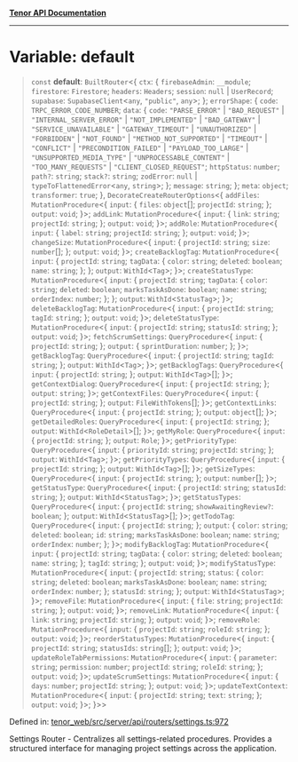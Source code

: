 [**Tenor API Documentation**](../../README.md)

***

# Variable: default

> `const` **default**: `BuiltRouter`\<\{ `ctx`: \{ `firebaseAdmin`: `__module`; `firestore`: `Firestore`; `headers`: `Headers`; `session`: `null` \| `UserRecord`; `supabase`: `SupabaseClient`\<`any`, `"public"`, `any`\>; \}; `errorShape`: \{ `code`: `TRPC_ERROR_CODE_NUMBER`; `data`: \{ `code`: `"PARSE_ERROR"` \| `"BAD_REQUEST"` \| `"INTERNAL_SERVER_ERROR"` \| `"NOT_IMPLEMENTED"` \| `"BAD_GATEWAY"` \| `"SERVICE_UNAVAILABLE"` \| `"GATEWAY_TIMEOUT"` \| `"UNAUTHORIZED"` \| `"FORBIDDEN"` \| `"NOT_FOUND"` \| `"METHOD_NOT_SUPPORTED"` \| `"TIMEOUT"` \| `"CONFLICT"` \| `"PRECONDITION_FAILED"` \| `"PAYLOAD_TOO_LARGE"` \| `"UNSUPPORTED_MEDIA_TYPE"` \| `"UNPROCESSABLE_CONTENT"` \| `"TOO_MANY_REQUESTS"` \| `"CLIENT_CLOSED_REQUEST"`; `httpStatus`: `number`; `path?`: `string`; `stack?`: `string`; `zodError`: `null` \| `typeToFlattenedError`\<`any`, `string`\>; \}; `message`: `string`; \}; `meta`: `object`; `transformer`: `true`; \}, `DecorateCreateRouterOptions`\<\{ `addFiles`: `MutationProcedure`\<\{ `input`: \{ `files`: `object`[]; `projectId`: `string`; \}; `output`: `void`; \}\>; `addLink`: `MutationProcedure`\<\{ `input`: \{ `link`: `string`; `projectId`: `string`; \}; `output`: `void`; \}\>; `addRole`: `MutationProcedure`\<\{ `input`: \{ `label`: `string`; `projectId`: `string`; \}; `output`: `void`; \}\>; `changeSize`: `MutationProcedure`\<\{ `input`: \{ `projectId`: `string`; `size`: `number`[]; \}; `output`: `void`; \}\>; `createBacklogTag`: `MutationProcedure`\<\{ `input`: \{ `projectId`: `string`; `tagData`: \{ `color`: `string`; `deleted`: `boolean`; `name`: `string`; \}; \}; `output`: `WithId`\<`Tag`\>; \}\>; `createStatusType`: `MutationProcedure`\<\{ `input`: \{ `projectId`: `string`; `tagData`: \{ `color`: `string`; `deleted`: `boolean`; `marksTaskAsDone`: `boolean`; `name`: `string`; `orderIndex`: `number`; \}; \}; `output`: `WithId`\<`StatusTag`\>; \}\>; `deleteBacklogTag`: `MutationProcedure`\<\{ `input`: \{ `projectId`: `string`; `tagId`: `string`; \}; `output`: `void`; \}\>; `deleteStatusType`: `MutationProcedure`\<\{ `input`: \{ `projectId`: `string`; `statusId`: `string`; \}; `output`: `void`; \}\>; `fetchScrumSettings`: `QueryProcedure`\<\{ `input`: \{ `projectId`: `string`; \}; `output`: \{ `sprintDuration`: `number`; \}; \}\>; `getBacklogTag`: `QueryProcedure`\<\{ `input`: \{ `projectId`: `string`; `tagId`: `string`; \}; `output`: `WithId`\<`Tag`\>; \}\>; `getBacklogTags`: `QueryProcedure`\<\{ `input`: \{ `projectId`: `string`; \}; `output`: `WithId`\<`Tag`\>[]; \}\>; `getContextDialog`: `QueryProcedure`\<\{ `input`: \{ `projectId`: `string`; \}; `output`: `string`; \}\>; `getContextFiles`: `QueryProcedure`\<\{ `input`: \{ `projectId`: `string`; \}; `output`: `FileWithTokens`[]; \}\>; `getContextLinks`: `QueryProcedure`\<\{ `input`: \{ `projectId`: `string`; \}; `output`: `object`[]; \}\>; `getDetailedRoles`: `QueryProcedure`\<\{ `input`: \{ `projectId`: `string`; \}; `output`: `WithId`\<`RoleDetail`\>[]; \}\>; `getMyRole`: `QueryProcedure`\<\{ `input`: \{ `projectId`: `string`; \}; `output`: `Role`; \}\>; `getPriorityType`: `QueryProcedure`\<\{ `input`: \{ `priorityId`: `string`; `projectId`: `string`; \}; `output`: `WithId`\<`Tag`\>; \}\>; `getPriorityTypes`: `QueryProcedure`\<\{ `input`: \{ `projectId`: `string`; \}; `output`: `WithId`\<`Tag`\>[]; \}\>; `getSizeTypes`: `QueryProcedure`\<\{ `input`: \{ `projectId`: `string`; \}; `output`: `number`[]; \}\>; `getStatusType`: `QueryProcedure`\<\{ `input`: \{ `projectId`: `string`; `statusId`: `string`; \}; `output`: `WithId`\<`StatusTag`\>; \}\>; `getStatusTypes`: `QueryProcedure`\<\{ `input`: \{ `projectId`: `string`; `showAwaitingReview?`: `boolean`; \}; `output`: `WithId`\<`StatusTag`\>[]; \}\>; `getTodoTag`: `QueryProcedure`\<\{ `input`: \{ `projectId`: `string`; \}; `output`: \{ `color`: `string`; `deleted`: `boolean`; `id`: `string`; `marksTaskAsDone`: `boolean`; `name`: `string`; `orderIndex`: `number`; \}; \}\>; `modifyBacklogTag`: `MutationProcedure`\<\{ `input`: \{ `projectId`: `string`; `tagData`: \{ `color`: `string`; `deleted`: `boolean`; `name`: `string`; \}; `tagId`: `string`; \}; `output`: `void`; \}\>; `modifyStatusType`: `MutationProcedure`\<\{ `input`: \{ `projectId`: `string`; `status`: \{ `color`: `string`; `deleted`: `boolean`; `marksTaskAsDone`: `boolean`; `name`: `string`; `orderIndex`: `number`; \}; `statusId`: `string`; \}; `output`: `WithId`\<`StatusTag`\>; \}\>; `removeFile`: `MutationProcedure`\<\{ `input`: \{ `file`: `string`; `projectId`: `string`; \}; `output`: `void`; \}\>; `removeLink`: `MutationProcedure`\<\{ `input`: \{ `link`: `string`; `projectId`: `string`; \}; `output`: `void`; \}\>; `removeRole`: `MutationProcedure`\<\{ `input`: \{ `projectId`: `string`; `roleId`: `string`; \}; `output`: `void`; \}\>; `reorderStatusTypes`: `MutationProcedure`\<\{ `input`: \{ `projectId`: `string`; `statusIds`: `string`[]; \}; `output`: `void`; \}\>; `updateRoleTabPermissions`: `MutationProcedure`\<\{ `input`: \{ `parameter`: `string`; `permission`: `number`; `projectId`: `string`; `roleId`: `string`; \}; `output`: `void`; \}\>; `updateScrumSettings`: `MutationProcedure`\<\{ `input`: \{ `days`: `number`; `projectId`: `string`; \}; `output`: `void`; \}\>; `updateTextContext`: `MutationProcedure`\<\{ `input`: \{ `projectId`: `string`; `text`: `string`; \}; `output`: `void`; \}\>; \}\>\>

Defined in: [tenor\_web/src/server/api/routers/settings.ts:972](https://github.com/Apantli/Tenor/blob/293d0ddb2d5307c4150fcd161249995fd5278c7d/tenor_web/src/server/api/routers/settings.ts#L972)

Settings Router - Centralizes all settings-related procedures.
Provides a structured interface for managing project settings across the application.
